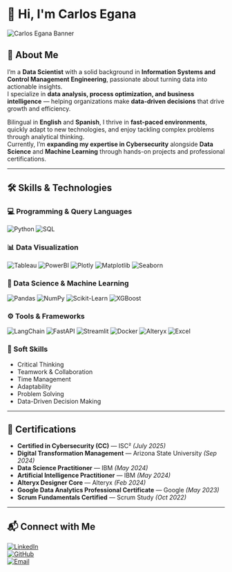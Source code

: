 # 👋 Hi, I'm Carlos Egana

![Carlos Egana Banner](https://github.com/user-attachments/assets/b21e8eaf-9ac4-42f3-9e81-07e27f6385be)

## 🚀 About Me

I’m a **Data Scientist** with a solid background in **Information Systems and Control Management Engineering**, passionate about turning data into actionable insights.  
I specialize in **data analysis, process optimization, and business intelligence** — helping organizations make **data-driven decisions** that drive growth and efficiency.  

Bilingual in **English** and **Spanish**, I thrive in **fast-paced environments**, quickly adapt to new technologies, and enjoy tackling complex problems through analytical thinking.  
Currently, I’m **expanding my expertise in Cybersecurity** alongside **Data Science** and **Machine Learning** through hands-on projects and professional certifications.  

---

## 🛠 Skills & Technologies

### 💻 Programming & Query Languages
![Python](https://img.shields.io/badge/Python-FFD43B?style=for-the-badge&logo=python&logoColor=blue)
![SQL](https://img.shields.io/badge/SQL-336791?style=for-the-badge&logo=postgresql&logoColor=white)

### 📊 Data Visualization
![Tableau](https://img.shields.io/badge/Tableau-E97627?style=for-the-badge&logo=Tableau&logoColor=white)
![PowerBI](https://img.shields.io/badge/PowerBI-F2C811?style=for-the-badge&logo=Power%20BI&logoColor=white)
![Plotly](https://img.shields.io/badge/Plotly-3F4F75?style=for-the-badge&logo=plotly&logoColor=white)
![Matplotlib](https://img.shields.io/badge/Matplotlib-11557c?style=for-the-badge&logo=plotly&logoColor=white)
![Seaborn](https://img.shields.io/badge/Seaborn-76B900?style=for-the-badge&logoColor=white)

### 🤖 Data Science & Machine Learning
![Pandas](https://img.shields.io/badge/Pandas-2C2D72?style=for-the-badge&logo=pandas&logoColor=white)
![NumPy](https://img.shields.io/badge/Numpy-777BB4?style=for-the-badge&logo=numpy&logoColor=white)
![Scikit-Learn](https://img.shields.io/badge/scikit_learn-F7931E?style=for-the-badge&logo=scikit-learn&logoColor=white)
![XGBoost](https://img.shields.io/badge/XGBoost-EB5E00?style=for-the-badge&logoColor=white)

### ⚙️ Tools & Frameworks
![LangChain](https://img.shields.io/badge/langchain-1C3C3C?style=for-the-badge&logo=langchain&logoColor=white)
![FastAPI](https://img.shields.io/badge/FastAPI-009688?style=for-the-badge&logo=fastapi&logoColor=white)
![Streamlit](https://img.shields.io/badge/Streamlit-FF4B4B?style=for-the-badge&logo=Streamlit&logoColor=white)
![Docker](https://img.shields.io/badge/Docker-2CA5E0?style=for-the-badge&logo=docker&logoColor=white)
![Alteryx](https://img.shields.io/badge/Alteryx-0079C1?style=for-the-badge&logo=alteryx&logoColor=white)
![Excel](https://img.shields.io/badge/Excel-217346?style=for-the-badge&logo=microsoftexcel&logoColor=white)

### 🧠 Soft Skills
- Critical Thinking  
- Teamwork & Collaboration  
- Time Management  
- Adaptability  
- Problem Solving  
- Data-Driven Decision Making  

---

## 📜 Certifications

- **Certified in Cybersecurity (CC)** — ISC² *(July 2025)*  
- **Digital Transformation Management** — Arizona State University *(Sep 2024)*  
- **Data Science Practitioner** — IBM *(May 2024)*  
- **Artificial Intelligence Practitioner** — IBM *(May 2024)*  
- **Alteryx Designer Core** — Alteryx *(Feb 2024)*  
- **Google Data Analytics Professional Certificate** — Google *(May 2023)*  
- **Scrum Fundamentals Certified** — Scrum Study *(Oct 2022)*  

---

## 📬 Connect with Me

[![LinkedIn](https://img.shields.io/badge/LinkedIn-0077B5?style=for-the-badge&logo=linkedin&logoColor=white)](https://www.linkedin.com/in/carlosegana)  
[![GitHub](https://img.shields.io/badge/GitHub-181717?style=for-the-badge&logo=github&logoColor=white)](https://github.com/carlosegana)  
[![Email](https://img.shields.io/badge/Email-carloseganac%40gmail.com-red?style=for-the-badge&logo=gmail&logoColor=white)](mailto:carloseganac@gmail.com)
